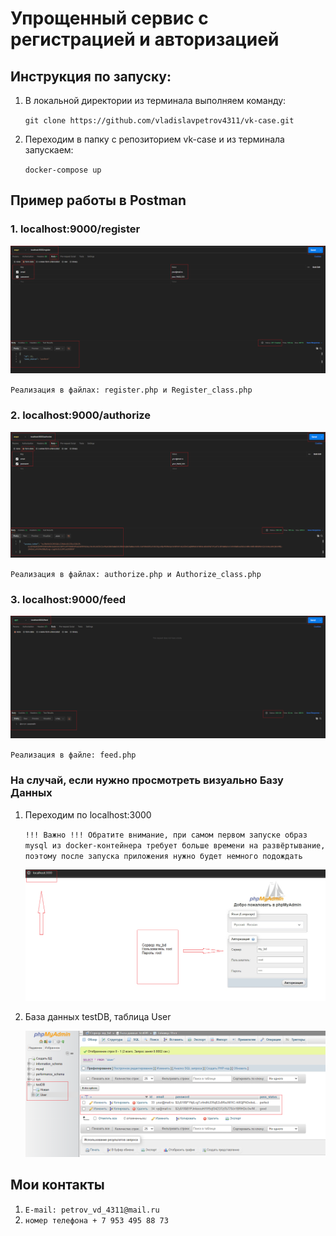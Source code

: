 # Упрощенный сервис с регистрацией и авторизацией

## Инструкция по запуску:
1. В локальной директории из терминала выполняем команду: 

    `git clone https://github.com/vladislavpetrov4311/vk-case.git`
2. Переходим в папку с репозиторием vk-case и из терминала запускаем: 

    `docker-compose up`

## Пример работы в Postman

### 1. localhost:9000/register

![Alt text](example/register.png)

`Реализация в файлах: register.php и Register_class.php`

### 2. localhost:9000/authorize

![Alt text](example/authorize.png)

`Реализация в файлах: authorize.php и Authorize_class.php`

### 3. localhost:9000/feed

![Alt text](example/feed.png)

`Реализация в файле: feed.php`


### На случай, если нужно просмотреть визуально Базу Данных 

1. Переходим по localhost:3000 

    `!!! Важно !!! Обратите внимание, при самом первом запуске образ mysql из docker-контейнера требует больше времени на развёртывание, поэтому после запуска приложения нужно будет немного подождать`

    ![Alt text](example/phpmyadmin.png)

2. База данных testDB, таблица User

    ![Alt text](example/db.png)


## Мои контакты

1. `E-mail: petrov_vd_4311@mail.ru`
2. `номер телефона + 7 953 495 88 73`
